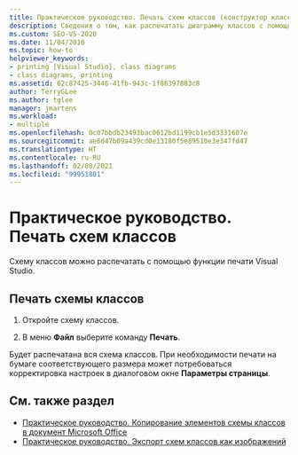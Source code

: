 ```yaml
---
title: Практическое руководство. Печать схем классов (конструктор классов)
description: Сведения о том, как распечатать диаграмму классов с помощью функции печати в Visual Studio.
ms.custom: SEO-VS-2020
ms.date: 11/04/2016
ms.topic: how-to
helpviewer_keywords:
- printing [Visual Studio], class diagrams
- class diagrams, printing
ms.assetid: 62c87425-3446-41fb-943c-1f86397883c8
author: TerryGLee
ms.author: tglee
manager: jmartens
ms.workload:
- multiple
ms.openlocfilehash: 0c07bbdb23493bac0612bd1199cb1e5d3331607e
ms.sourcegitcommit: ae6d47b09a439cd0e13180f5e89510e3e347fd47
ms.translationtype: HT
ms.contentlocale: ru-RU
ms.lasthandoff: 02/08/2021
ms.locfileid: "99951801"
---
```

# <a name="how-to-print-class-diagrams"></a>Практическое руководство. Печать схем классов

Схему классов можно распечатать с помощью функции печати Visual Studio.

## <a name="to-print-a-class-diagram"></a>Печать схемы классов

1. Откройте схему классов.

2. В меню **Файл** выберите команду **Печать**.

Будет распечатана вся схема классов. При необходимости печати на бумаге соответствующего размера может потребоваться корректировка настроек в диалоговом окне **Параметры страницы**.

## <a name="see-also"></a>См. также раздел

- [Практическое руководство. Копирование элементов схемы классов в документ Microsoft Office](how-to-copy-class-diagram-elements-to-a-microsoft-office-document.md)
- [Практическое руководство. Экспорт схем классов как изображений](how-to-export-class-diagrams-as-images.md)
